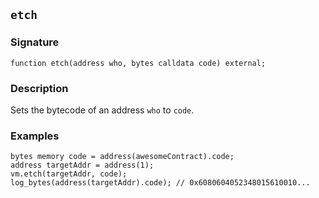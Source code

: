 ## `etch`

### Signature

```solidity
function etch(address who, bytes calldata code) external;
```

### Description

Sets the bytecode of an address `who` to `code`.

### Examples

```solidity
bytes memory code = address(awesomeContract).code;
address targetAddr = address(1);
vm.etch(targetAddr, code);
log_bytes(address(targetAddr).code); // 0x6080604052348015610010...
```
